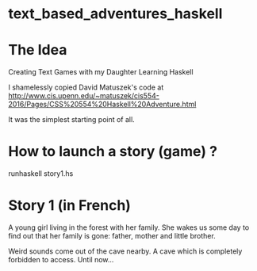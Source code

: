 # text_based_adventures_haskell


# The Idea
Creating Text Games with my Daughter
Learning Haskell

I shamelessly copied David Matuszek's code at http://www.cis.upenn.edu/~matuszek/cis554-2016/Pages/CSS%20554%20Haskell%20Adventure.html

It was the simplest starting point of all.

# How to launch a story (game) ?
runhaskell story1.hs

# Story 1 (in French)
A young girl living in the forest with her family. She wakes us some day to find out that her family is gone: father, mother and little brother.

Weird sounds come out of the cave nearby. A cave which is completely forbidden to access. Until now...
